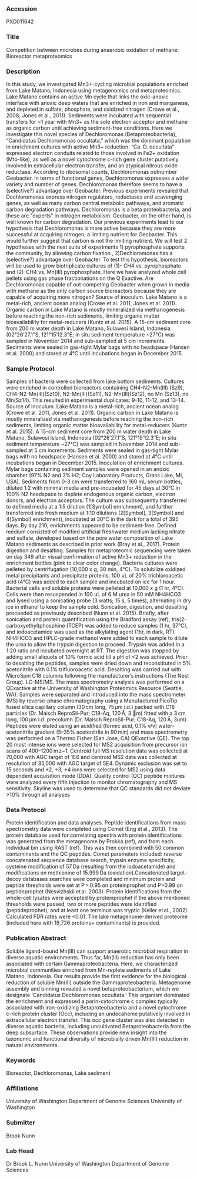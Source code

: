 ### Accession
PXD011642

### Title
Competition between microbes during anaerobic oxidation of methane: Bioreactor metaproteomics

### Description
In this study, we investigated Mn3+-cycling microbial populations enriched from Lake Matano, Indonesia using metagenomics and metaproteomics. Lake Matano contains an active Mn cycle that links the oxic-anoxic interface with anoxic deep waters that are enriched in iron and manganese, and depleted in sulfate, phosphate, and oxidized nitrogen (Crowe et al., 2008; Jones et al., 2011). Sediments were incubated with sequential transfers for ~1 year with Mn3+ as the sole electron acceptor and methane as organic carbon until achieving sediment-free conditions. Here we investigate this novel species of Dechloromonas (Betaproteobacteria), “Candidatus Dechloromonas occultata,” which was the dominant population in enrichment cultures with active Mn3+ reduction. “Ca. D. occultata” expressed electron conduits related to those involved in Fe2+ oxidation (Mto-like), as well as a novel cytochrome c-rich gene cluster putatively involved in extracellular electron transfer, and an atypical nitrous oxide reductase.  According to ribosomal counts, Dechloromonas outnumber Geobacter. In terms of functional genes, Dechloromonas expresses a wider variety and number of genes. Dechloromonas therefore seems to have a (selective?) advantage over Geobacter. Previous experiments revealed that Dechloromonas express nitrogen regulators, reductases and scavenging genes, as well as many carbon central metabolic pathways, and aromatic carbon degradation pathways. Dechloromonas is a beta proteobacteria, and these are "experts" in nitrogen metabolism. Geobacter, on the other hand, is well known for carbon degradation. Our previous experiments lead to our hypothesis that Dechloromonas is more active because they are more successful at acquiring nitrogen, a limiting nutrient for Geobacter. This would further suggest that carbon is not the limiting nutrient. We will test 2 hypotheses with the next suite of experiments 1) pyrophosphate supports the community, by allowing carbon fixation , 2)Dechloromonas has a (selective?) advantage over Geobacter. To test this hypothesis, bioreactors will be used to grow biotriplicate cultures of (1)- CH4 vs. pyrophosphate and (2)-CH4 vs. Mn(III) pyrophosphate. Here we have analyzed whole cell pellets using gas phase fractionations on the Q Exactive. Are Dechloromonas capable of out-competing Geobacter when grown in media with methane as the only carbon source bioreactors because they are capable of acquiring more nitrogen?  Source of inoculum. Lake Matano is a metal-rich, ancient ocean analog (Crowe et al. 2011, Jones et al. 2011). Organic carbon in Lake Matano is mostly mineralized via methanogenesis before reaching the iron-rich sediments, limiting organic matter bioavailability for metal-reducers (Kuntz et al. 2015). A 15-cm sediment core from 200 m water depth in Lake Matano, Sulawesi Island, Indonesia (02°26′27.1′′S, 121°15′12.3′′E; in situ sediment temperature ~27°C) was sampled in November 2014 and sub-sampled at 5 cm increments. Sediments were sealed in gas-tight Mylar bags with no headspace (Hansen et al. 2000) and stored at 4°C until incubations began in December 2015.

### Sample Protocol
Samples of bacteria were collected from lake bottom sediments. Cultures were enriched in controlled bioreactors containing CH4-N2-Mn(III) (Sz9), CH4-N2-Mn(III)(Sz10), N2-Mn(III)(Sz11), N2-Mn(III)(Sz12),  no Mn (Sz13), no Mn(Sz14). This resulted in experimental duplicates: 9-10, 11-12, and 13-14. Source of inoculum. Lake Matano is a metal-rich, ancient ocean analog (Crowe et al. 2011, Jones et al. 2011). Organic carbon in Lake Matano is mostly mineralized via methanogenesis before reaching the iron-rich sediments, limiting organic matter bioavailability for metal-reducers (Kuntz et al. 2015). A 15-cm sediment core from 200 m water depth in Lake Matano, Sulawesi Island, Indonesia (02°26′27.1′′S, 121°15′12.3′′E; in situ sediment temperature ~27°C) was sampled in November 2014 and sub-sampled at 5 cm increments. Sediments were sealed in gas-tight Mylar bags with no headspace (Hansen et al. 2000) and stored at 4°C until incubations began in December 2015.    Inoculation of enrichment cultures. Mylar bags containing sediment samples were opened in an anoxic chamber (97% N2 and 3% H2; Coy Laboratory Products, Grass Lake, MI, USA). Sediments from 0-3 cm were transferred to 160 mL serum bottles, diluted 1:2 with minimal media and pre-incubated for 45 days at 30°C in 100% N2 headspace to deplete endogenous organic carbon, electron donors, and electron acceptors. The culture was subsequently transferred to defined media at a 1:5 dilution (1[Symbol] enrichment), and further transferred into fresh medium at 1:10 dilutions (2[Symbol], 3[Symbol] and 4[Symbol] enrichment), incubated at 30°C in the dark for a total of 395 days. By day 210, enrichments appeared to be sediment-free. Defined medium consisted of modified artificial freshwater medium lacking nitrate and sulfate, developed based on the pore water composition of Lake Matano sediments as described in prior work (Bray et al., 2017). Protein digestion and desalting. Samples for metaproteomic sequencing were taken on day 349 after visual confirmation of active Mn3+ reduction in the enrichment bottles (pink to clear color change). Bacteria cultures were pelleted by centrifugation (10,000 x g, 30 min, 4°C). To solubilize oxidized metal precipitants and precipitate proteins, 100 uL of 20% trichloroacetic acid (4°C) was added to each sample and incubated on ice for 1 hour.  Bacterial cells and soluble proteins were pelleted at 10,000 x g (1 hr, 4°C). Cells were then resuspended in 100 uL of 6 M urea in 50 mM NH4HCO3 and lysed using a sonicating probe (3 watts; 15 s, 5 times), alternating in dry ice in ethanol to keep the sample cold.  Sonication, digestion, and desalting proceeded as previously described (Nunn et al. 2015).  Briefly, after sonication and protein quantification using the Bradford assay (ref), tris(2-carboxyethyl)phosphine (TCEP) was added to reduce samples (1 hr, 37°C), and iodoacetamide was used as the alkylating agent (1hr, in dark, RT). NH4HCO3 and HPLC-grade methanol were added to each sample to dilute the urea to allow the trypsin digestion to proceed. Trypsin was added in a 1:20 ratio and incubated overnight at RT. The digestion was stopped by adding small aliquots of 10% formic acid till a pH of <2 was achieved.  Prior to desalting the peptides, samples were dried down and reconstituted in 5% acetonitrile with 0.1% trifluoroacetic acid. Desalting was carried out with MicroSpin C18 columns following the manufacturer’s instructions (The Nest Group). LC-MS/MS. The mass spectrometry analysis was performed on a QExactive at the University of Washington Proteomics Resource (Seattle, WA). Samples were separated and introduced into the mass spectrometer (MS) by reverse-phase chromatography using a Manufactured PicoTip fused silica capillary column (30 cm long, 75 μm i.d.) packed with C18 particles (Dr. Maisch ReproSil-Pur; C18-Aq, 120 Å, 3 m) fitted with a 3 cm long, 100 μm i.d. precolumn (Dr. Maisch ReproSil-Pur; C18-Aq, 120 Å, 3um). Peptides were eluted using an acidified (formic acid, 0.1% v/v) water-acetonitrile gradient (5–35% acetonitrile in 90 min) and mass spectrometry was performed on a Thermo Fisher (San Jose, CA) QExactive (QE). The top 20 most intense ions were selected for MS2 acquisition from precursor ion scans of 400–1200 m z−1. Centroid full MS resolution data was collected at 70,000 with AGC target of 1E6 and centroid MS2 data was collected at resolution of 35,000 with AGC target of 5E4. Dynamic exclusion was set to 15 seconds and +2, +3, +4 ions were selected for MS2 using data dependent acquisition mode (DDA).  Quality control (QC) peptide mixtures were analyzed every fifth injection to monitor chromatography and MS sensitivity. Skyline was used to determine that QC standards did not deviate >10% through all analyses

### Data Protocol
Protein identification and data analyses. Peptide identifications from mass spectrometry data were completed using Comet (Eng et al., 2013). The protein database used for correlating spectra with protein identifications was generated from the metagenome by Prokka (ref), and from each individual bin using RAST (ref).  This was then combined with 50 common contaminants and the QC peptides. Comet parameters included: reverse concatenated sequence database search, trypsin enzyme specificity, cysteine modification of 57 Da (resulting from the iodoacetamide) and modifications on methionine of 15.999 Da (oxidation).Concatenated target–decoy databases searches were completed and minimum protein and peptide thresholds were set at P > 0.95 on proteinprophet and P>0.99 on peptideprophet (Nesvizhskii et al. 2003). Protein identifications from the whole-cell lysates were accepted by proteinprophet if the above mentioned thresholds were passed, two or more peptides were identified (peptideprophet), and at least one terminus was tryptic (Keller et al., 2002). Calculated FDR rates were <0.01.   The lake metagenome-derived proteome (included here with 19,726 proteins+ contaminants) is provided.

### Publication Abstract
Soluble ligand-bound Mn(III) can support anaerobic microbial respiration in diverse aquatic environments. Thus far, Mn(III) reduction has only been associated with certain Gammaproteobacteria. Here, we characterized microbial communities enriched from Mn-replete sediments of Lake Matano, Indonesia. Our results provide the first evidence for the biological reduction of soluble Mn(III) outside the Gammaproteobacteria. Metagenome assembly and binning revealed a novel betaproteobacterium, which we designate 'Candidatus Dechloromonas occultata.' This organism dominated the enrichment and expressed a porin-cytochrome c complex typically associated with iron-oxidizing Betaproteobacteria and a novel cytochrome c-rich protein cluster (Occ), including an undecaheme putatively involved in extracellular electron transfer. This occ gene cluster was also detected in diverse aquatic bacteria, including uncultivated Betaproteobacteria from the deep subsurface. These observations provide new insight into the taxonomic and functional diversity of microbially driven Mn(III) reduction in natural environments.

### Keywords
Bioreactor, Dechloromonas, Lake sediment

### Affiliations
University of Washington Department of Genome Sciences
University of Washington

### Submitter
Brook Nunn

### Lab Head
Dr Brook L. Nunn
University of Washington Department of Genome Sciences


